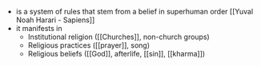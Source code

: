 - is a system of rules that stem from a belief in superhuman order [[Yuval Noah Harari - Sapiens]]
- it manifests in
	- Institutional religion ([[Churches]], non-church groups)
	- Religious practices ([[prayer]], song)
	- Religious beliefs ([[God]], afterlife, [[sin]], [[kharma]])
